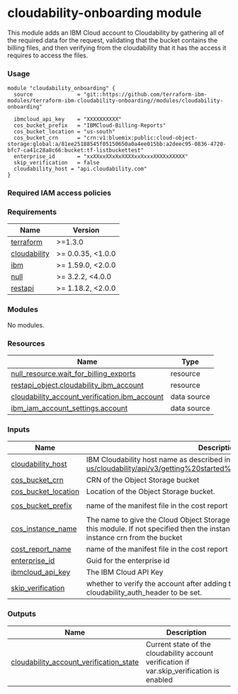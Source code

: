 <!-- Update the title -->
# cloudability-onboarding module

<!-- Add a description of module(s) in this repo -->
This module adds an IBM Cloud account to Cloudability by gathering all of the required data for the request, validating that the bucket contains the billing files, and then verifying from the cloudability that it has the access it requires to access the files.

### Usage

<!--
Add an example of the use of the module in the below code block.

Use real values instead of "var.<var_name>" or other placeholder values
unless real values don't help users know what to change.
-->

```hcl
module "cloudability_onboarding" {
  source              = "git::https://github.com/terraform-ibm-modules/terraform-ibm-cloudability-onboarding//modules/cloudability-onboarding"

  ibmcloud_api_key    = "XXXXXXXXXX"
  cos_bucket_prefix   = "IBMCloud-Billing-Reports"
  cos_bucket_location = "us-south"
  cos_bucket_crn      = "crn:v1:bluemix:public:cloud-object-storage:global:a/81ee25188545f05150650a0a4ee015bb:a2deec95-0836-4720-bfc7-ca41c28a8c66:bucket:tf-listbuckettest"
  enterprise_id       = "xxXXxxXXxXxXXXXxxXxxxXXXXxXXXXX"
  skip_verification   = false
  cloudability_host = "api.cloudability.com"
}
```

### Required IAM access policies

<!-- PERMISSIONS REQUIRED TO RUN MODULE
If this module requires permissions, uncomment the following block and update
the sample permissions, following the format.
Replace the sample Account and IBM Cloud service names and roles with the
information in the console at
Manage > Access (IAM) > Access groups > Access policies.
-->

<!--
You need the following permissions to run this module.

- Account Management
    - **Sample Account Service** service
        - `Editor` platform access
        - `Manager` service access
    - IAM Services
        - **Sample Cloud Service** service
            - `Administrator` platform access
-->

<!-- NO PERMISSIONS FOR MODULE
If no permissions are required for the module, uncomment the following
statement instead the previous block.
-->

<!-- No permissions are needed to run this module.-->


<!-- The following content is automatically populated by the pre-commit hook -->
<!-- BEGINNING OF PRE-COMMIT-TERRAFORM DOCS HOOK -->
### Requirements

| Name | Version |
|------|---------|
| <a name="requirement_terraform"></a> [terraform](#requirement\_terraform) | >=1.3.0 |
| <a name="requirement_cloudability"></a> [cloudability](#requirement\_cloudability) | >= 0.0.35, <1.0.0 |
| <a name="requirement_ibm"></a> [ibm](#requirement\_ibm) | >= 1.59.0, <2.0.0 |
| <a name="requirement_null"></a> [null](#requirement\_null) | >= 3.2.2, <4.0.0 |
| <a name="requirement_restapi"></a> [restapi](#requirement\_restapi) | >= 1.18.2, <2.0.0 |

### Modules

No modules.

### Resources

| Name | Type |
|------|------|
| [null_resource.wait_for_billing_exports](https://registry.terraform.io/providers/hashicorp/null/latest/docs/resources/resource) | resource |
| [restapi_object.cloudability_ibm_account](https://registry.terraform.io/providers/Mastercard/restapi/latest/docs/resources/object) | resource |
| [cloudability_account_verification.ibm_account](https://registry.terraform.io/providers/skyscrapr/cloudability/latest/docs/data-sources/account_verification) | data source |
| [ibm_iam_account_settings.account](https://registry.terraform.io/providers/IBM-Cloud/ibm/latest/docs/data-sources/iam_account_settings) | data source |

### Inputs

| Name | Description | Type | Default | Required |
|------|-------------|------|---------|:--------:|
| <a name="input_cloudability_host"></a> [cloudability\_host](#input\_cloudability\_host) | IBM Cloudability host name as described in https://help.apptio.com/en-us/cloudability/api/v3/getting%20started%20with%20the%20cloudability.htm | `string` | `"api.cloudability.com"` | no |
| <a name="input_cos_bucket_crn"></a> [cos\_bucket\_crn](#input\_cos\_bucket\_crn) | CRN of the Object Storage bucket | `string` | n/a | yes |
| <a name="input_cos_bucket_location"></a> [cos\_bucket\_location](#input\_cos\_bucket\_location) | Location of the Object Storage bucket. | `string` | n/a | yes |
| <a name="input_cos_bucket_prefix"></a> [cos\_bucket\_prefix](#input\_cos\_bucket\_prefix) | name of the manifest file in the cost report | `string` | `"IBMCloud-Billing-Reports"` | no |
| <a name="input_cos_instance_name"></a> [cos\_instance\_name](#input\_cos\_instance\_name) | The name to give the Cloud Object Storage instance that will be provisioned by this module. If not specified then the instance name is retrieved from the instance crn from the bucket | `string` | `null` | no |
| <a name="input_cost_report_name"></a> [cost\_report\_name](#input\_cost\_report\_name) | name of the manifest file in the cost report | `string` | `"manifest"` | no |
| <a name="input_enterprise_id"></a> [enterprise\_id](#input\_enterprise\_id) | Guid for the enterprise id | `string` | `""` | no |
| <a name="input_ibmcloud_api_key"></a> [ibmcloud\_api\_key](#input\_ibmcloud\_api\_key) | The IBM Cloud API Key | `string` | n/a | yes |
| <a name="input_skip_verification"></a> [skip\_verification](#input\_skip\_verification) | whether to verify the account after adding the account to cloudability. Requires cloudability\_auth\_header to be set. | `bool` | `true` | no |

### Outputs

| Name | Description |
|------|-------------|
| <a name="output_cloudability_account_verification_state"></a> [cloudability\_account\_verification\_state](#output\_cloudability\_account\_verification\_state) | Current state of the cloudability account verification if var.skip\_verification is enabled |
<!-- END OF PRE-COMMIT-TERRAFORM DOCS HOOK -->
